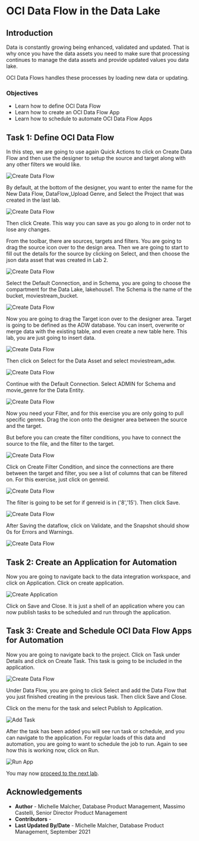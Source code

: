# OCI Data Flow in the Data Lake

## Introduction

Data is constantly growing being enhanced, validated and updated. That is why once you have the data assets you need to make sure that processing continues to manage the data assets and provide updated values you data lake.

OCI Data Flows handles these processes by loading new data or updating.

### Objectives

* Learn how to define OCI Data Flow
* Learn how to create an OCI Data Flow App
* Learn how to schedule to automate OCI Data Flow Apps

## Task 1: Define OCI Data Flow

In this step, we are going to use again Quick Actions to click on Create Data Flow and then use the designer to setup the source and target along with any other filters we would like.

![Create Data Flow](./images/create_dataflow.png " ")

By default, at the bottom of the designer,  you want to enter the name for the New Data Flow, DataFlow_Upload Genre, and Select the Project that was created in the last lab.

![Create Data Flow](./images/dataflow1.png " ")

Then click Create. This way you can save as you go along to in order not to lose any changes.

From the toolbar, there are sources, targets and filters. You are going to drag the source icon over to the design area. Then we are going to start to fill out the details for the source by clicking on Select, and then choose the json data asset that was created in Lab 2.

![Create Data Flow](./images/dataflow2.png " ")

Select the Default Connection, and in Schema, you are going to choose the compartment for the Data Lake, lakehouse1. The Schema is the name of the bucket, moviestream_bucket.

![Create Data Flow](./images/dataflow3.png " ")

Now you are going to drag the Target icon over to the designer area. Target is going to be defined as the ADW database. You can insert, overwrite or merge data with the existing table, and even create a new table here. This lab, you are just going to insert data. 

![Create Data Flow](./images/dataflow4.png " ")

Then click on Select for the Data Asset and select moviestream_adw. 

![Create Data Flow](./images/dataflow5.png " ")

Continue with the Default Connection. Select ADMIN for Schema and movie_genre for the Data Entity.

![Create Data Flow](./images/dataflow6.png " ")

Now you need your Filter, and for this exercise you are only going to pull specific genres. Drag the icon onto the designer area between the source and the target.

But before you can create the filter conditions, you have to connect the source to the file, and the filter to the target.

![Create Data Flow](./images/dataflow7.png " ")

Click on Create Filter Condition, and since the connections are there between the target and filter, you see a list of columns that can be filtered on. For this exercise, just click on genreid.

![Create Data Flow](./images/dataflow8.png " ")

The filter is going to be set for if genreid is in ('8','15'). Then click Save.

![Create Data Flow](./images/dataflow9.png " ")

After Saving the dataflow, click on Validate, and the Snapshot should show 0s for Errors and Warnings.

![Create Data Flow](./images/dataflow10.png " ")

## Task 2: Create an Application for Automation

Now you are going to navigate back to the data integration workspace, and click on Application. Click on create application.

![Create Application](./images/create_app.png " ")

Click on Save and Close. It is just a shell of an application where you can now publish tasks to be scheduled and run through the application.

## Task 3: Create and Schedule OCI Data Flow Apps for Automation

Now you are going to navigate back to the project. Click on Task under Details and click on Create Task. This task is going to be included in the application.

![Create Data Flow](./images/integrationtask.png " ")

Under Data Flow, you are going to click Select and add the Data Flow that you just finished creating in the previous task. Then click Save and Close.

Click on the menu for the task and select Publish to Application.

![Add Task](./images/add_task.png " ")

After the task has been added you will see run task or schedule, and you can navigate to the application. For regular loads of this data and automation, you are going to want to schedule the job to run. Again to see how this is working now, click on Run.

![Run App](./images/run_app.png " ")

You may now [proceed to the next lab](#next).

## Acknowledgements

* **Author** - Michelle Malcher, Database Product Management, Massimo Castelli, Senior Director Product Management
* **Contributors** - 
* **Last Updated By/Date** - Michelle Malcher, Database Product Management, September 2021
